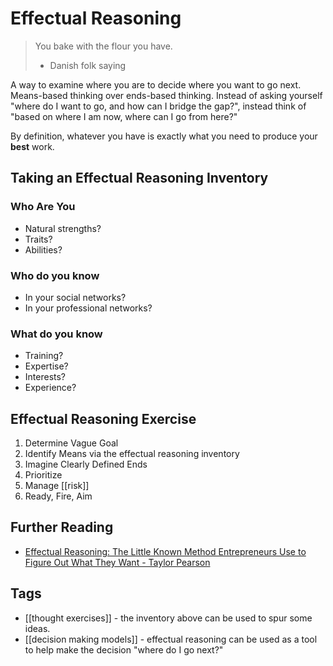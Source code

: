 # Effectual Reasoning

> You bake with the flour you have.
> - Danish folk saying

A way to examine where you are to decide where you want to go next. Means-based thinking over ends-based thinking. Instead of asking yourself "where do I want to go, and how can I bridge the gap?", instead think of "based on where I am now, where can I go from here?" 

By definition, whatever you have is exactly what you need to produce your **best** work.

## Taking an Effectual Reasoning Inventory

### Who Are You
  - Natural strengths? 
  - Traits? 
  - Abilities? 

### Who do you know 
  - In your social networks? 
  - In your professional networks? 

### What do you know
  - Training? 
  - Expertise? 
  - Interests? 
  - Experience? 

## Effectual Reasoning Exercise
1. Determine Vague Goal
2. Identify Means via the effectual reasoning inventory
3. Imagine Clearly Defined Ends
4. Prioritize
5. Manage [[risk]]
6. Ready, Fire, Aim


## Further Reading 

- [Effectual Reasoning: The Little Known Method Entrepreneurs Use to Figure Out What They Want - Taylor Pearson](https://taylorpearson.me/what-do-i-want/)

## Tags
- [[thought exercises]] - the inventory above can be used to spur some ideas.
- [[decision making models]] - effectual reasoning can be used as a tool to help make the decision "where do I go next?"